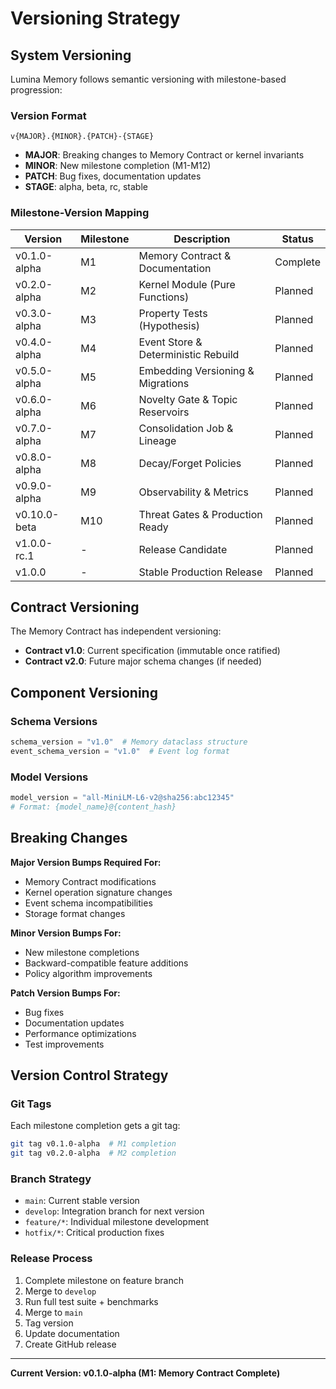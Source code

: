 ﻿# Versioning Strategy

## System Versioning

Lumina Memory follows semantic versioning with milestone-based progression:

### Version Format
```
v{MAJOR}.{MINOR}.{PATCH}-{STAGE}
```

- **MAJOR**: Breaking changes to Memory Contract or kernel invariants  
- **MINOR**: New milestone completion (M1-M12)
- **PATCH**: Bug fixes, documentation updates  
- **STAGE**: alpha, beta, rc, stable

### Milestone-Version Mapping

| Version | Milestone | Description | Status |
|---------|-----------|-------------|---------|
| v0.1.0-alpha | M1 | Memory Contract & Documentation |  Complete |
| v0.2.0-alpha | M2 | Kernel Module (Pure Functions) |  Planned |
| v0.3.0-alpha | M3 | Property Tests (Hypothesis) |  Planned |
| v0.4.0-alpha | M4 | Event Store & Deterministic Rebuild |  Planned |
| v0.5.0-alpha | M5 | Embedding Versioning & Migrations |  Planned |
| v0.6.0-alpha | M6 | Novelty Gate & Topic Reservoirs |  Planned |
| v0.7.0-alpha | M7 | Consolidation Job & Lineage |  Planned |
| v0.8.0-alpha | M8 | Decay/Forget Policies |  Planned |
| v0.9.0-alpha | M9 | Observability & Metrics |  Planned |
| v0.10.0-beta | M10 | Threat Gates & Production Ready |  Planned |
| v1.0.0-rc.1 | - | Release Candidate |  Planned |
| v1.0.0 | - | Stable Production Release |  Planned |

## Contract Versioning

The Memory Contract has independent versioning:

- **Contract v1.0**: Current specification (immutable once ratified)
- **Contract v2.0**: Future major schema changes (if needed)

## Component Versioning

### Schema Versions
```python
schema_version = "v1.0"  # Memory dataclass structure
event_schema_version = "v1.0"  # Event log format  
```

### Model Versions  
```python
model_version = "all-MiniLM-L6-v2@sha256:abc12345"
# Format: {model_name}@{content_hash}
```

## Breaking Changes

**Major Version Bumps Required For:**
- Memory Contract modifications
- Kernel operation signature changes
- Event schema incompatibilities
- Storage format changes

**Minor Version Bumps For:**
- New milestone completions
- Backward-compatible feature additions
- Policy algorithm improvements

**Patch Version Bumps For:**
- Bug fixes
- Documentation updates
- Performance optimizations
- Test improvements

## Version Control Strategy

### Git Tags
Each milestone completion gets a git tag:
```bash
git tag v0.1.0-alpha  # M1 completion
git tag v0.2.0-alpha  # M2 completion
```

### Branch Strategy
- `main`: Current stable version
- `develop`: Integration branch for next version
- `feature/*`: Individual milestone development
- `hotfix/*`: Critical production fixes

### Release Process
1. Complete milestone on feature branch
2. Merge to `develop` 
3. Run full test suite + benchmarks
4. Merge to `main`
5. Tag version
6. Update documentation
7. Create GitHub release

---

**Current Version: v0.1.0-alpha (M1: Memory Contract Complete)**
